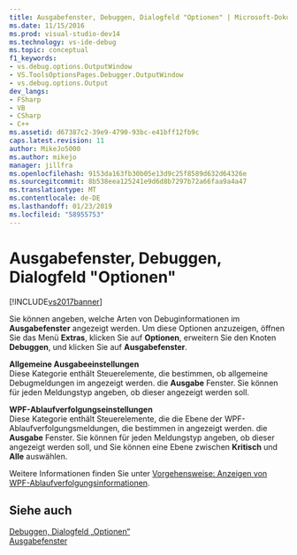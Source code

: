 ```yaml
---
title: Ausgabefenster, Debuggen, Dialogfeld "Optionen" | Microsoft-Dokumentation
ms.date: 11/15/2016
ms.prod: visual-studio-dev14
ms.technology: vs-ide-debug
ms.topic: conceptual
f1_keywords:
- vs.debug.options.OutputWindow
- VS.ToolsOptionsPages.Debugger.OutputWindow
- vs.debug.options.Output
dev_langs:
- FSharp
- VB
- CSharp
- C++
ms.assetid: d67387c2-39e9-4790-93bc-e41bff12fb9c
caps.latest.revision: 11
author: MikeJo5000
ms.author: mikejo
manager: jillfra
ms.openlocfilehash: 9153da163fb30b05e13d9c25f8589d632d64326e
ms.sourcegitcommit: 8b538eea125241e9d6d8b7297b72a66faa9a4a47
ms.translationtype: MT
ms.contentlocale: de-DE
ms.lasthandoff: 01/23/2019
ms.locfileid: "58955753"
---
```

# <a name="output-window-debugging-options-dialog-box"></a>Ausgabefenster, Debuggen, Dialogfeld "Optionen"
[!INCLUDE[vs2017banner](../includes/vs2017banner.md)]

Sie können angeben, welche Arten von Debuginformationen im **Ausgabefenster** angezeigt werden. Um diese Optionen anzuzeigen, öffnen Sie das Menü **Extras**, klicken Sie auf **Optionen**, erweitern Sie den Knoten **Debuggen**, und klicken Sie auf **Ausgabefenster**.  
  
 **Allgemeine Ausgabeeinstellungen**  
 Diese Kategorie enthält Steuerelemente, die bestimmen, ob allgemeine Debugmeldungen im angezeigt werden. die **Ausgabe** Fenster. Sie können für jeden Meldungstyp angeben, ob dieser angezeigt werden soll.  
  
 **WPF-Ablaufverfolgungseinstellungen**  
 Diese Kategorie enthält Steuerelemente, die die Ebene der WPF-Ablaufverfolgungsmeldungen, die bestimmen in angezeigt werden. die **Ausgabe** Fenster. Sie können für jeden Meldungstyp angeben, ob dieser angezeigt werden soll, und Sie können eine Ebene zwischen **Kritisch** und **Alle** auswählen.  
  
 Weitere Informationen finden Sie unter [Vorgehensweise: Anzeigen von WPF-Ablaufverfolgungsinformationen](../debugger/how-to-display-wpf-trace-information.md).  
  
## <a name="see-also"></a>Siehe auch  
 [Debuggen, Dialogfeld „Optionen“](../debugger/debugging-options-dialog-box.md)   
 [Ausgabefenster](../ide/reference/output-window.md)
